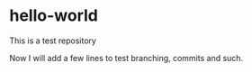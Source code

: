 # hello-world
This is a test repository

Now I will add a few lines to test branching, commits and such.
